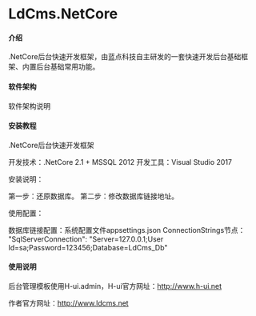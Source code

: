 # LdCms.NetCore

#### 介绍
.NetCore后台快速开发框架，由蓝点科技自主研发的一套快速开发后台基础框架、内置后台基础常用功能。

#### 软件架构
软件架构说明


#### 安装教程

.NetCore后台快速开发框架

开发技术：.NetCore 2.1 + MSSQL 2012
开发工具：Visual Studio 2017

安装说明：

第一步：还原数据库。
第二步：修改数据库链接地址。

使用配置：

数据库链接配置：系统配置文件appsettings.json ConnectionStrings节点： "SqlServerConnection": "Server=127.0.0.1;User Id=sa;Password=123456;Database=LdCms_Db"

#### 使用说明

后台管理模板使用H-ui.admin，H-ui官方网址：http://www.h-ui.net


作者官方网址：http://www.ldcms.net

